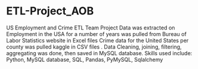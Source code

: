 # ETL-Project_AOB
US Employment and Crime ETL Team Project 
Data was extracted on Employment in the USA for a number of years was pulled from Bureau of Labor Statistics website in Excel files Crime data for the United States per county was pulled kaggle in CSV files . Data Cleaning, joining, filtering, aggregating was done, then saved in MySQL database. 
Skills used include: Python, MySQL database, SQL, Pandas, PyMySQL, Sqlalchemy

